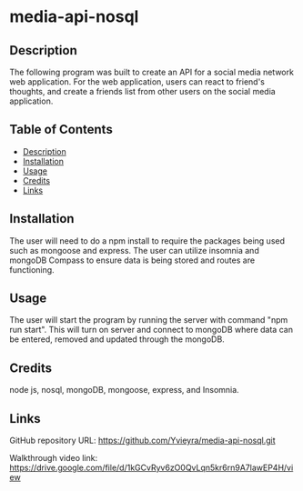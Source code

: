 # media-api-nosql

## Description

The following program was built to create an API for a social media network web application. For the web application, users can react to friend's thoughts, and create a friends list from other users on the social media application.

## Table of Contents

- [Description](#description)
- [Installation](#installation)
- [Usage](#usage)
- [Credits](#credits)
- [Links](#links)

## Installation

The user will need to do a npm install to require the packages being used such as mongoose and express. The user can utilize insomnia and mongoDB Compass to ensure data is being stored and routes are functioning.

## Usage

The user will start the program by running the server with command "npm run start". This will turn on server and connect to mongoDB where data can be entered, removed and updated through the mongoDB.

## Credits

node js, nosql, mongoDB, mongoose, express, and Insomnia.

## Links

GitHub repository URL: https://github.com/Yvieyra/media-api-nosql.git

Walkthrough video link: https://drive.google.com/file/d/1kGCvRyv6zO0QvLqn5kr6rn9A7lawEP4H/view
